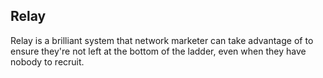 ## Relay  

Relay is a brilliant system that network marketer can take advantage of to ensure they're not left at the bottom of the ladder, even when they have nobody to recruit.  
